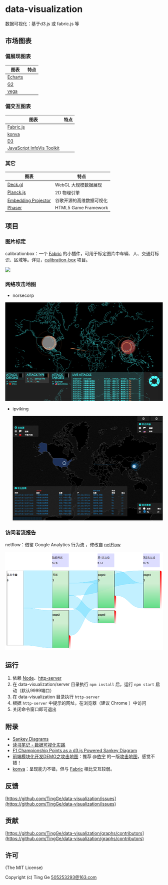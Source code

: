 # data-visualization
数据可视化：基于d3.js 或 fabric.js 等

## 市场图表

### 偏展现图表

| 图表                                       | 特点   |
| ---------------------------------------- | ---- |
| [Echarts](http://echarts.baidu.com/index.html) |      |
| [G2](https://antv.alipay.com/index.html) |      |
| [vega](https://vega.github.io/vega/)     |      |

### 偏交互图表

| 图表                                 | 特点   |
| ---------------------------------- | ---- |
| [Fabric.js](http://fabricjs.com/)  |      |
| [konva](http://konvajs.github.io/) |      |
| [D3](https://d3js.org/)            |      |
| [JavaScript InfoVis Toolkit](https://github.com/philogb/jit) |      |

### 其它

| 图表                                       | 特点            |
| ---------------------------------------- | ------------- |
| [Deck.gl](https://github.com/uber/deck.gl) | WebGL 大规模数据展现 |
| [Planck.js](https://github.com/shakiba/planck.js) | 2D 物理引擎       |
| [Embedding Projector](https://www.tensorflow.org/get_started/embedding_viz) | 谷歌开源的高维数据可视化  |
| [Phaser](https://github.com/photonstorm/phaser) | HTML5 Game Framework |


## 项目

### 图片标定

calibrationbox：一个 [Fabric](http://fabricjs.com/) 的小插件，可用于标定图片中车辆、人、交通灯标识、区域等。详见，[calibration-box](https://github.com/TingGe/calibration-box) 项目。

![](https://github.com/TingGe/calibration-box/raw/master/assets/calibrationbox.png)

### 网络攻击地图

- norsecorp

![](./assets/norsecorp.png)

- ipviking

  ![](./assets/ipviking.png)

### 访问者流报告

netflow：借鉴 Google Analytics 行为流 ，修改自 [netFlow](https://github.com/jdk137/netFlow/)

![](./assets/netflow.png)

## 运行

1. 依赖 [Node](https://nodejs.org/)、[http-server](https://github.com/indexzero/http-server)
2. 在 data-visualization/server 目录执行 `npm install` 后，运行 `npm start` 启动（默认9999端口）
3. 在 data-visualization 目录执行 `http-server`
4. 根据 `http-server` 中提示的网址，在浏览器（建议 Chrome ）中访问
5. 关闭命令窗口即可退出

## 附录

- [Sankey Diagrams](https://bost.ocks.org/mike/sankey/)
- [读书笔记 - 数据可视化实践](http://blog.lyuehh.com/book/2013/05/25/reading-notes-Interactive-Data-Visualization.html)
- [F1 Championship Points as a d3.js Powered Sankey Diagram](https://blog.ouseful.info/2012/05/24/f1-championship-points-as-a-d3-js-powered-sankey-diagram/)
- [前端模块化开发DEMO之攻击地图](http://fuxiaode.cn/blog/2015/12/05/attack-map-with-amd)：推荐 @[依宁](https://github.com/danislyn) 的一版[攻击地图](http://fuxiaode.cn/demo/AttackMap/index.html)，感觉不错！
- [konva](http://konvajs.github.io/)：呈现能力不错，但与  [Fabric](http://fabricjs.com/) 相比交互较弱。

## 反馈

[https://github.com/TingGe/data-visualization/issues](https://github.com/TingGe/data-visualization/issues)

## 贡献

[https://github.com/TingGe/data-visualization/graphs/contributors](https://github.com/TingGe/data-visualization/graphs/contributors)

## 许可

(The MIT License)

Copyright (c)  Ting Ge [505253293@163.com](mailto:505253293@163.com)


